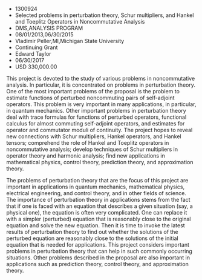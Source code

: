 
* 1300924
* Selected problems in perturbation theory, Schur multipliers, and Hankel and Toeplitz Operators in Noncommutative Analysis
* DMS,ANALYSIS PROGRAM
* 08/01/2013,06/30/2015
* Vladimir Peller,MI,Michigan State University
* Continuing Grant
* Edward Taylor
* 06/30/2017
* USD 330,000.00

This project is devoted to the study of various problems in noncommutative
analysis. In particular, it is concentrated on problems in perturbation theory.
One of the most important problems of the proposal is the problem to estimate
functions of perturbed noncommuting pairs of self-adjoint operators. This
problem is very important in many applications, in particular, in quantum
mechanics. Other important problems in perturbation theory deal with trace
formulas for functions of perturbed operators, functional calculus for almost
commuting self-adjoint operators, and estimates for operator and commutator
moduli of continuity. The project hopes to reveal new connections with Schur
multipliers, Hankel operators, and Hankel tensors; comprehend the role of Hankel
and Toeplitz operators in noncommutative analysis; develop techniques of Schur
multipliers in operator theory and harmonic analysis; find new applications in
mathematical physics, control theory, prediction theory, and approximation
theory.

The problems of perturbation theory that are the focus of this project are
important in applications in quantum mechanics, mathematical physics, electrical
engineering, and control theory, and in other fields of science. The importance
of perturbation theory in applications stems from the fact that if one is faced
with an equation that describes a given situation (say, a physical one), the
equation is often very complicated. One can replace it with a simpler
(perturbed) equation that is reasonably close to the original equation and solve
the new equation. Then it is time to invoke the latest results of perturbation
theory to find out whether the solutions of the perturbed equation are
reasonably close to the solutions of the initial equation that is needed for
applications. This project considers important problems in perturbation theory
that can help in such commonly occurring situations. Other problems described in
the proposal are also important in applications such as prediction theory,
control theory, and approximation theory.
